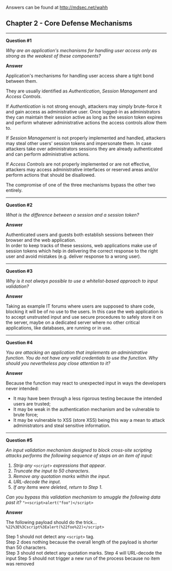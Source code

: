 Answers can be found at http://mdsec.net/wahh


## Chapter 2 - Core Defense Mechanisms
___

**Question #1**

_Why are an application's mechanisms for handling user access only as strong as the weakest of these components?_

**Answer**

Application's mechanisms for handling user access share a tight bond between them.  

They are usually identified as _Authentication_, _Session Management_ and _Access Controls_.

If _Authentication_ is not strong enough, attackers may simply brute-force it and gain access as administrative user. Once logged-in as administrators they can maintain their session active as long as the session token expires and perform whatever administrative actions the access controls allow them to.

If _Session Management_ is not properly implemented and handled, attackers may steal other users' session tokens and impersonate them. In case attackers take over administrators sessions they are already authenticated and can perform administrative actions.

If _Access Controls_ are not properly implemented or are not effective, attackers may access administrative interfaces or reserved areas and/or perform actions that should be disallowed.

The compromise of one of the three mechanisms bypass the other two entirely.

___

**Question #2**

_What is the difference between a session and a session token?_

**Answer**

Authenticated users and guests both establish sessions between their browser and the web application.  
In order to keep tracks of these sessions, web applications make use of session tokens which help in delivering the correct response to the right user and avoid mistakes (e.g. deliver response to a wrong user).

___

**Question #3**

_Why is it not always possible to use a whitelist-based approach to input validation?_

**Answer**

Taking as example IT forums where users are supposed to share code, blocking it will be of no use to the users. In this case the web application is to accept unstrusted input and use secure procedures to safely store it on the server, maybe on a dedicated server where no other critical applications, like databases, are running or in use.

___

**Question #4**

_You are attacking an application that implements an administrative function. You do not have any valid credentials to use the function. Why should you nevertheless pay close attention to it?_

**Answer**

Because the function may react to unexpected input in ways the developers never intended:
- It may have been through a less rigorous testing because the intended users are trusted;
- It may be weak in the authentication mechanism and be vulnerable to brute force;
- It may be vulnerable to XSS (store XSS) being this way a mean to attack administrators and steal sensitive information.

___

**Question #5**

_An input validation mechanism designed to block cross-site scripting attacks performs the following sequence of steps on an item of input:_

1. _Strip any ```<script>``` expressions that appear_.
2. _Truncate the input to 50 characters_.
3. _Remove any quotation marks within the input_.
4. _URL-decode the input_.
5. _If any items were deleted, return to Step 1_.

_Can you bypass this validation mechanism to smuggle the following data past it?_
```"><script>alert("foo")</script>```

**Answer**

The following payload should do the trick... ```%22%3E%3Cscript%3Ealert(%22foo%22)</script>```

Step 1 should not detect any ```<script>``` tag.  
Step 2 does nothing because the overall length of the payload is shorter than 50 characters.  
Step 3 should not detect any quotation marks.
Step 4 will URL-decode the input
Step 5 should not trigger a new run of the process because no item was removed